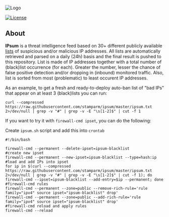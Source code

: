 ![Logo](https://i.imgur.com/PyKLAe7.png)

[![License](https://img.shields.io/badge/license-The_Unlicense-red.svg)](https://unlicense.org/)

About
----

**IPsum** is a threat intelligence feed based on 30+ different publicly available [lists](https://github.com/stamparm/maltrail) of suspicious and/or malicious IP addresses. All lists are automatically retrieved and parsed on a daily (24h) basis and the final result is pushed to this repository. List is made of IP addresses together with a total number of (black)list occurrence (for each). Greater the number, lesser the chance of false positive detection and/or dropping in (inbound) monitored traffic. Also, list is sorted from most (problematic) to least occurent IP addresses.

As an example, to get a fresh and ready-to-deploy auto-ban list of "bad IPs" that appear on at least 3 (black)lists you can run:

```
curl --compressed https://raw.githubusercontent.com/stamparm/ipsum/master/ipsum.txt 2>/dev/null | grep -v "#" | grep -v -E "\s[1-2]$" | cut -f 1
```

If you want to try it with `firewall-cmd ipset`, you can do the following:

Create `ipsum.sh` script and add this into `crontab`

```
#!/bin/bash

firewall-cmd --permanent --delete-ipset=ipsum-blacklist 
#create new ipset
firewall-cmd --permanent --new-ipset=ipsum-blacklist --type=hash:ip
#load and add IPs into ipset 
for ip in $(curl --compressed https://raw.githubusercontent.com/stamparm/ipsum/master/ipsum.txt 2>/dev/null | grep -v "#" | grep -v -E "\s[1-2]$" | cut -f 1); do firewall-cmd --ipset=ipsum-blacklist --add-entry=$ip --permanent; done
#firewall-cmd rules
firewall-cmd --permanent --zone=public --remove-rich-rule='rule family="ipv4" source ipset="ipsum-blacklist" drop'
firewall-cmd --permanent --zone=public --add-rich-rule='rule family="ipv4" source ipset="ipsum-blacklist" drop'
#firewall-cmd reload and apply rules
firewall-cmd --reload

```

